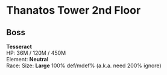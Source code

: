 # Thanatos Tower 2nd Floor

## Boss

**Tesseract**  
HP: 36M / 120M / 450M  
Element: **Neutral**  
Race: 
Size: **Large**
100% def/mdef% (a.k.a. need 200% ignore)
